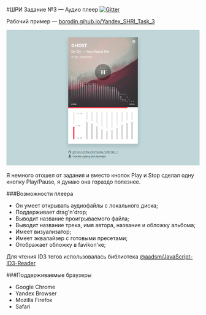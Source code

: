 #ШРИ Задание №3 — Аудио плеер
[![Gitter](https://badges.gitter.im/shri-2015/gitter.svg)](https://gitter.im/shri-2015/gitter/main)

Рабочий пример — [borodin.gihub.io/Yandex_SHRI_Task_3](http://borodin.github.io/Yandex_SHRI_Task_3/)

[![Скриншот плеера](http://raw.githubusercontent.com/Borodin/Yandex_SHRI_Task_3/gh-pages/img/demo.png)](http://borodin.github.io/Yandex_SHRI_Task_3/)

Я немного отошел от задания и вместо кнопок Play и Stop сделал одну кнопку Play/Pause, я думаю она гораздо полезнее.

###Возможности плеера
* Он умеет открывать аудиофайлы с локального диска;
* Поддерживает drag'n'drop;
* Выводит название проигрываемого файла;
* Выводит название трека, имя автора, название и обложку альбома;
* Имеет визуализатор;
* Имеет эквалайзер с готовыми пресетами;
* Отображает обложку в favikon'ке;

Для чтения ID3 тегов использовалась библиотека [@aadsm/JavaScript-ID3-Reader](http://github.com/aadsm/JavaScript-ID3-Reader)


###Поддерживаемые браузеры
* Google Chrome
* Yandex Browser
* Mozilla Firefox
* Safari
